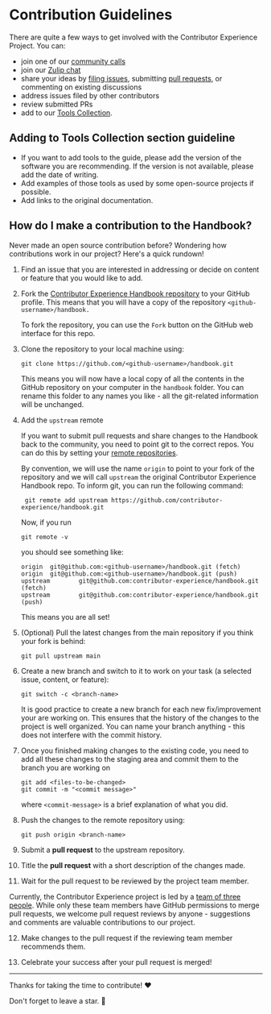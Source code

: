 # Contribution Guidelines

There are quite a few ways to get involved with the Contributor Experience Project. You can:

- join one of our [community calls](docs/about/calendar.qmd)
- join our [Zulip chat](https://contributor-experience.zulipchat.com/join/wgjnyihfd74iflbfpnuabqag/)
- share your ideas by [filing issues](https://github.com/contributor-experience/handbook/issues/new), submitting [pull requests](https://docs.github.com/en/pull-requests), or commenting on existing discussions
- address issues filed by other contributors
- review submitted PRs
- add to our [Tools Collection](https://contributor-experience.org/docs/guide/tools/introduction.html).

## Adding to Tools Collection section guideline

- If you want to add tools to the guide, please add the version of the software you are recommending. If the version is not available, please add the date of writing. 
- Add examples of those tools as used by some open-source projects if possible.
- Add links to the original documentation.

## How do I make a contribution to the Handbook?

Never made an open source contribution before? Wondering how contributions work in our project? Here's a quick rundown!

1. Find an issue that you are interested in addressing or decide on content or feature that you would like to add.

2. Fork the [Contributor Experience Handbook repository](https://github.com/contributor-experience/handbook) to your GitHub profile. This means that you will have a copy of the repository `<github-username>/handbook.`

   To fork the repository, you can use the `Fork` button on the GitHub web interface for this repo.

3. Clone the repository to your local machine using:

   ```
   git clone https://github.com/<github-username>/handbook.git
   ```

   This means you will now have a local copy of all the contents in the GitHub repository on your computer in the `handbook` folder. You can rename this folder to any names you like - all the git-related information will be unchanged.

4. Add the `upstream` remote

   If you want to submit pull requests and share changes to the Handbook back to the community, you need to point git to the correct repos. You can do this by setting your [remote repositories](https://docs.github.com/get-started/getting-started-with-git/managing-remote-repositories).

   By convention, we will use the name `origin` to point to your fork of the repository and we will call `upstream` the original Contributor Experience Handbook repo. To inform git, you can run the following command:

   ```
    git remote add upstream https://github.com/contributor-experience/handbook.git
   ```

   Now, if you run

   ```
   git remote -v
   ```

   you should see something like:

   ```
   origin  git@github.com:<github-username>/handbook.git (fetch)
   origin  git@github.com:<github-username>/handbook.git (push)
   upstream        git@github.com:contributor-experience/handbook.git (fetch)
   upstream        git@github.com:contributor-experience/handbook.git (push)
   ```

   This means you are all set!

5. (Optional) Pull the latest changes from the main repository if you think your fork is behind:

   ```
   git pull upstream main
   ```

6. Create a new branch and switch to it to work on your task (a selected issue, content, or feature):

   ```
   git switch -c <branch-name>
   ```

   It is good practice to create a new branch for each new fix/improvement your are working on. This ensures that the history of the changes to the project is well organized. You can name your branch anything - this does not interfere with the commit history.
  
7. Once you finished making changes to the existing code, you need to add all these changes to the staging area and commit them to the branch you are working on

   ```
   git add <files-to-be-changed>
   git commit -m "<commit message>"
   ```

   where `<commit-message>` is a brief explanation of what you did.

8. Push the changes to the remote repository using:

   ```
   git push origin <branch-name>
   ```

9. Submit a **pull request** to the upstream repository.

10. Title the **pull request** with a short description of the changes made.

11. Wait for the pull request to be reviewed by the project team member.

   Currently, the Contributor Experience project is led by a
   [team of three people](docs/about/team.qmd). While only these team members
   have GitHub permissions to merge pull requests, we welcome pull request
   reviews by anyone - suggestions and comments are valuable contributions to
   our project.

12. Make changes to the pull request if the reviewing team member recommends them.

13. Celebrate your success after your pull request is merged!

---

Thanks for taking the time to contribute! ❤️

Don't forget to leave a star. 🌟
